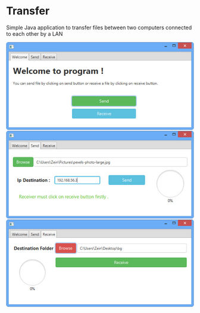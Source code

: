 # Transfer
Simple Java application to transfer files between two computers connected to each other by a LAN

<img src="/doc/1.jpg"/>
<img src="/doc/2.jpg"/>
<img src="/doc/3.jpg"/>
